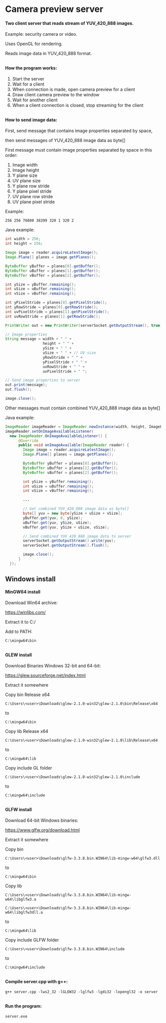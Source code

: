 # Camera preview server

#### Two client server that reads stream of YUV_420_888 images. 

Example: security camera or video.


Uses OpenGL for rendering.


Reads image data in YUV_420_888 format.

##

#### How the program works:

1. Start the server
2. Wait for a client
3. When connection is made, open camera preview for a client
4. Draw client camera preview to the window
5. Wait for another client
6. When a client connection is closed, stop streaming for the client

##

#### How to send image data:

First, send message that contains image properties separated by space,

then send messages of YUV_420_888 image data as byte[]

First message must contain image properties separated by space in this order:
1. Image width
2. Image height
3. Y plane size
4. UV plane size
5. Y plane row stride
6. Y plane pixel stride
7. UV plane row stride
8. UV plane pixel stride

Example:

`256 256 76800 38399 320 1 320 2`

Java example:

```java
int width = 256;
int height = 256; 

Image image = reader.acquireLatestImage();
Image.Plane[] planes = image.getPlanes();

ByteBuffer yBuffer = planes[0].getBuffer();
ByteBuffer uBuffer = planes[1].getBuffer();
ByteBuffer vBuffer = planes[2].getBuffer();

int ySize = yBuffer.remaining();
int uSize = uBuffer.remaining();
int vSize = vBuffer.remaining();

int yPixelStride = planes[0].getPixelStride();
int yRowStride = planes[0].getRowStride();
int uvPixelStride = planes[1].getPixelStride();
int uvRowStride = planes[1].getRowStride();
```

```java
PrintWriter out = new PrintWriter(serverSocket.getOutputStream(), true);

// Image properties
String message = width + " " +
                 height + " " +
                 ySize + " " + 
                 uSize + " " + // UV size
                 yRowStride + " " +
                 yPixelStride + " " +
                 uvRowStride + " " +
                 uvPixelStride + " ";

// Send image properties to server
out.print(message);
out.flush();

image.close();
```


Other messages must contain combined YUV_420_888 image data as byte[]

Java example:

```java
ImageReader imageReader = ImageReader.newInstance(width, height, ImageFormat.YUV_420_888, 1);
imageReader.setOnImageAvailableListener(
  new ImageReader.OnImageAvailableListener() {
      @Override
      public void onImageAvailable(ImageReader reader) {
        Image image = reader.acquireLatestImage();
        Image.Plane[] planes = image.getPlanes();

        ByteBuffer yBuffer = planes[0].getBuffer();
        ByteBuffer uBuffer = planes[1].getBuffer();
        ByteBuffer vBuffer = planes[2].getBuffer();

        int ySize = yBuffer.remaining();
        int uSize = uBuffer.remaining();
        int vSize = vBuffer.remaining();

        ...

        // Get combined YUV_420_888 image data as byte[]
        byte[] yuv = new byte[ySize + uSize + vSize];
        yBuffer.get(yuv, 0, ySize);
        uBuffer.get(yuv, ySize, uSize);
        vBuffer.get(yuv, ySize + uSize, vSize);

        // Send combined YUV_420_888 image data to server
        serverSocket.getOutputStream().write(yuv);
        serverSocket.getOutputStream().flush();

        image.close();
      }
  });
```

##

## Windows install


#### MinGW64 install

Download Win64 archive:

https://winlibs.com/

Extract it to C:/

Add to PATH:

`C:\mingw64\bin`

##

#### GLEW install

Download Binaries Windows 32-bit and 64-bit:

https://glew.sourceforge.net/index.html

Extract it somewhere

Copy bin Release x64

`C:\Users\<user>\Downloads\glew-2.1.0-win32\glew-2.1.0\bin\Release\x64`

to

`C:\mingw64\bin`

Copy lib Release x64

`C:\Users\<user>\Downloads\glew-2.1.0-win32\glew-2.1.0\lib\Release\x64`

to

`C:\mingw64\lib`

Copy include GL folder

`C:\Users\<user>\Downloads\glew-2.1.0-win32\glew-2.1.0\include`

to

`C:\mingw64\include`

##

#### GLFW install

Download 64-bit Windows binaries:

https://www.glfw.org/download.html

Extract it somewhere

Copy bin

`C:\Users\<user>\Downloads\glfw-3.3.8.bin.WIN64\lib-mingw-w64\glfw3.dll`

to

`C:\mingw64\bin`

Copy lib

`C:\Users\<user>\Downloads\glfw-3.3.8.bin.WIN64\lib-mingw-w64\libglfw3.a`

`C:\Users\<user>\Downloads\glfw-3.3.8.bin.WIN64\lib-mingw-w64\libglfw3dll.a`

to

`C:\mingw64\lib`

Copy include GLFW folder

`C:\Users\<user>\Downloads\glfw-3.3.8.bin.WIN64\include`

to

`C:\mingw64\include`

##

#### Compile server.cpp with g++:

`g++ server.cpp -lws2_32 -lGLEW32 -lglfw3 -lgdi32 -lopengl32 -o server`

##

#### Run the program:

`server.exe`
